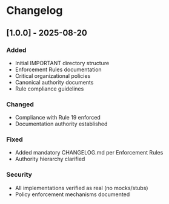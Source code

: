 # Changelog

## [1.0.0] - 2025-08-20

### Added
- Initial IMPORTANT directory structure
- Enforcement Rules documentation
- Critical organizational policies
- Canonical authority documents
- Rule compliance guidelines

### Changed
- Compliance with Rule 19 enforced
- Documentation authority established

### Fixed
- Added mandatory CHANGELOG.md per Enforcement Rules
- Authority hierarchy clarified

### Security
- All implementations verified as real (no mocks/stubs)
- Policy enforcement mechanisms documented